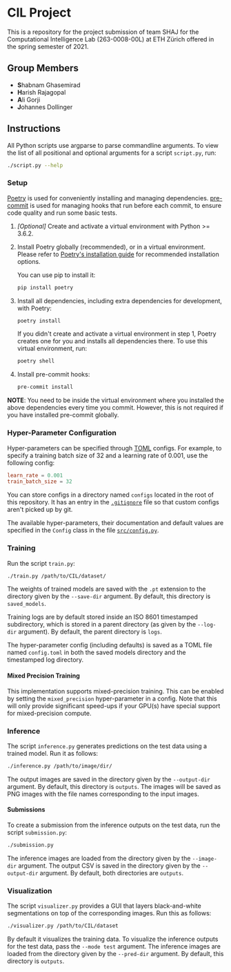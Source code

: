 # CIL Project

This is a repository for the project submission of team SHAJ for the Computational Intelligence Lab (263-0008-00L) at ETH Zürich offered in the spring semester of 2021.

## Group Members
* **S**habnam Ghasemirad
* **H**arish Rajagopal
* **A**li Gorji
* **J**ohannes Dollinger

## Instructions

All Python scripts use argparse to parse commandline arguments.
To view the list of all positional and optional arguments for a script `script.py`, run:
```sh
./script.py --help
```

### Setup
[Poetry](https://python-poetry.org/) is used for conveniently installing and managing dependencies.
[pre-commit](https://pre-commit.com/) is used for managing hooks that run before each commit, to ensure code quality and run some basic tests.

1. *[Optional]* Create and activate a virtual environment with Python >= 3.6.2.

2. Install Poetry globally (recommended), or in a virtual environment.
    Please refer to [Poetry's installation guide](https://python-poetry.org/docs/#installation) for recommended installation options.

    You can use pip to install it:
    ```sh
    pip install poetry
    ```

3. Install all dependencies, including extra dependencies for development, with Poetry:
    ```sh
    poetry install
    ```

    If you didn't create and activate a virtual environment in step 1, Poetry creates one for you and installs all dependencies there.
    To use this virtual environment, run:
    ```sh
    poetry shell
    ```

4. Install pre-commit hooks:
    ```sh
    pre-commit install
    ```

**NOTE**: You need to be inside the virtual environment where you installed the above dependencies every time you commit.
However, this is not required if you have installed pre-commit globally.

### Hyper-Parameter Configuration
Hyper-parameters can be specified through [TOML](https://toml.io/en/) configs.
For example, to specify a training batch size of 32 and a learning rate of 0.001, use the following config:
```toml
learn_rate = 0.001
train_batch_size = 32
```

You can store configs in a directory named `configs` located in the root of this repository.
It has an entry in the [`.gitignore`](./.gitignore) file so that custom configs aren't picked up by git.

The available hyper-parameters, their documentation and default values are specified in the `Config` class in the file [`src/config.py`](./src/config.py).

### Training
Run the script `train.py`:
```sh
./train.py /path/to/CIL/dataset/
```

The weights of trained models are saved with the `.pt` extension to the directory given by the `--save-dir` argument.
By default, this directory is `saved_models`.

Training logs are by default stored inside an ISO 8601 timestamped subdirectory, which is stored in a parent directory (as given by the `--log-dir` argument).
By default, the parent directory is `logs`.

The hyper-parameter config (including defaults) is saved as a TOML file named `config.toml` in both the saved models directory and the timestamped log directory.

#### Mixed Precision Training
This implementation supports mixed-precision training.
This can be enabled by setting the `mixed_precision` hyper-parameter in a config.
Note that this will only provide significant speed-ups if your GPU(s) have special support for mixed-precision compute.

### Inference
The script `inference.py` generates predictions on the test data using a trained model.
Run it as follows:
```sh
./inference.py /path/to/image/dir/
```

The output images are saved in the directory given by the `--output-dir` argument.
By default, this directory is `outputs`.
The images will be saved as PNG images with the file names corresponding to the input images.

#### Submissions
To create a submission from the inference outputs on the test data, run the script `submission.py`:
```sh
./submission.py
```

The inference images are loaded from the directory given by the `--image-dir` argument.
The output CSV is saved in the directory given by the `--output-dir` argument.
By default, both directories are `outputs`.

### Visualization
The script `visualizer.py` provides a GUI that layers black-and-white segmentations on top of the corresponding images.
Run this as follows:
```sh
./visualizer.py /path/to/CIL/dataset
```

By default it visualizes the training data.
To visualize the inference outputs for the test data, pass the `--mode test` argument.
The inference images are loaded from the directory given by the `--pred-dir` argument.
By default, this directory is `outputs`.
